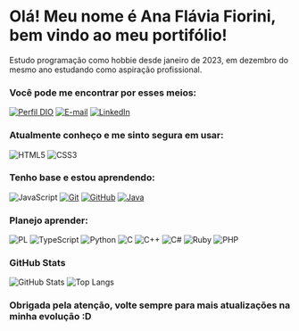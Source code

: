 # Olá! Meu nome é Ana Flávia Fiorini, bem vindo ao meu portifólio!

Estudo programação como hobbie desde janeiro de 2023, em dezembro do mesmo ano estudando como aspiração profissional.

### Você pode me encontrar por esses meios:

[![Perfil DIO](https://img.shields.io/badge/-Meu%20Perfil%20na%20DIO-000?style=for-the-badge)](https://web.dio.me/users/anaflaviafiorini/)
[![E-mail](https://img.shields.io/badge/-Email-000?style=for-the-badge&logo=microsoft-outlook&logoColor=E94D5F)](mailto:anaflaviafiorini@gmail.com)
[![LinkedIn](https://img.shields.io/badge/-LinkedIn-000?style=for-the-badge&logo=linkedin&logoColor=30A3DC)](https://www.linkedin.com/in/ana-flávia-maciel-fiorini-3906552aa/)

### Atualmente conheço e me sinto segura em usar:

![HTML5](https://img.shields.io/badge/HTML-000?style=for-the-badge&logo=html5&logoColor=30A3DC)
![CSS3](https://img.shields.io/badge/CSS3-000?style=for-the-badge&logo=css3&logoColor=E94D5F)

### Tenho base e estou aprendendo:

![JavaScript](https://img.shields.io/badge/JavaScript-000?style=for-the-badge&logo=javascript&logoColor=30A3DC)
[![Git](https://img.shields.io/badge/Git-000?style=for-the-badge&logo=git&logoColor=E94D5F)](https://git-scm.com/doc)
[![GitHub](https://img.shields.io/badge/GitHub-000?style=for-the-badge&logo=github&logoColor=30A3DC)](https://docs.github.com/)
[![Java](https://img.shields.io/badge/java-000?style=for-the-badge&logo=openjdk&logoColor=orange)](https://docs.oracle.com/en/java/)

### Planejo aprender:

![PL](https://img.shields.io/badge/PL%2FSQL-000?style=for-the-badge&logo=oracle&logoColor=FF0000&labelColor=gray&color=000)
![TypeScript](https://img.shields.io/badge/TypeScript-000?style=for-the-badge&logo=typescript&logoColor=white)
![Python](https://img.shields.io/badge/python-000?style=for-the-badge&logo=python&logoColor=ffdd54)
![C](https://img.shields.io/badge/C-000?style=for-the-badge&logo=c&logoColor=white)
![C++](https://img.shields.io/badge/C%2B%2B-000?style=for-the-badge&logo=c%2B%2B&logoColor=white)
![C#](https://img.shields.io/badge/C%23-000?style=for-the-badge&logo=c-sharp&logoColor=white)
![Ruby](https://img.shields.io/badge/Ruby-000?style=for-the-badge&logo=ruby&logoColor=red)
![PHP](https://img.shields.io/badge/PHP-000?style=for-the-badge&logo=php&logoColor=white)

### GitHub Stats

![GitHub Stats](https://github-readme-stats.vercel.app/api?username=Aninenha&theme=transparent&bg_color=000&border_color=30A3DC&show_icons=true&icon_color=30A3DC&title_color=E94D5F&text_color=FFF)
![Top Langs](https://github-readme-stats-git-masterrstaa-rickstaa.vercel.app/api/top-langs/?username=Aninenha&layout=compact&bg_color=000&border_color=30A3DC&title_color=E94D5F&text_color=FFF)

### Obrigada pela atenção, volte sempre para mais atualizações na minha evolução :D
